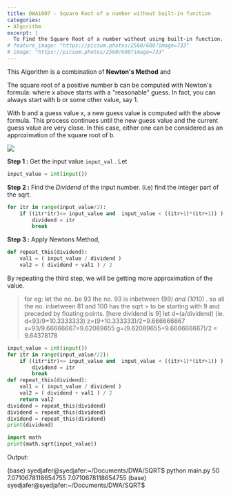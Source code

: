 ```yaml
---
title: DWA1007 - Square Root of a number without built-in function
categories:
- Algorithm
excerpt: |
  To Find the Square Root of a number without using built-in function.
# feature_image: "https://picsum.photos/2560/600?image=733"
# image: "https://picsum.photos/2560/600?image=733"
---
```


This Algorithm is a combination of **Newton's Method** and 

The square root of a positive number b can be computed with Newton's formula:
where x above starts with a "reasonable" guess. In fact, you can always start with b or some other value, say 1.

With b and a guess value x, a new guess value is computed with the above formula. This process continues until the new guess value and the current guess value are very close. In this case, either one can be considered as an approximation of the square root of b.

<img src="{{site.baseurl}}/assets/pics/division.png">


**Step 1 :** Get the input value ``` input_val ``` . Let 
```python
input_value = int(input())

```

**Step 2 :** Find the *Dividend* of the input number. (i.e) find the integer part of the sqrt.
```python
for itr in range(input_value/2):
    if ((itr*itr)<= input_value and  input_value < ((itr+1)*(itr+1)) ):
        dividend = itr
        break

```

**Step 3 :** Apply Newtons Method, 
```python
def repeat_this(dividend):
    val1 = ( input_value / dividend )
    val2 = ( dividend + val1 ) / 2
```

By repeating the third step, we will be getting more approximation of the value. 


> for eg:
> let the no. be 93
> the no. 93 is inbetween (9*9) and (10*10) . so all the no. inbetween 81 and 100 has the sqrt > to be starting with 9 and preceded by floating points. [here dividend is 9]
> let d=(a/dividend) (ie. d=93/9=10.3333333)
> z=(9+10.333333)/2=9.666666667
> x=93/9.66666667=9.62089655
> g=(9.62089655+9.666666667)/2    =    9.64378178


```python
input_value = int(input())
for itr in range(input_value//2):
    if ((itr*itr)<= input_value and  input_value < ((itr+1)*(itr+1)) ):
        dividend = itr
        break
def repeat_this(dividend):
    val1 = ( input_value / dividend )
    val2 = ( dividend + val1 ) / 2
    return val2
dividend = repeat_this(dividend)
dividend = repeat_this(dividend)
dividend = repeat_this(dividend)
print(dividend)

import math
print(math.sqrt(input_value))
```

Output:

(base) syedjafer@syedjafer:~/Documents/DWA/SQRT$ python main.py 
50
7.0710678118654755
7.0710678118654755
(base) syedjafer@syedjafer:~/Documents/DWA/SQRT$
